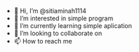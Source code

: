 - 👋 Hi, I’m @sitiaminah1114
- 👀 I’m interested in simple program 
- 🌱 I’m currently learning simple aplication 
- 💞️ I’m looking to collaborate on 
- 📫 How to reach me 

<!---
sitiaminah1104/sitiaminah1104 is a ✨ special ✨ repository because its `README.md` (this file) appears on your GitHub profile.
You can click the Preview link to take a look at your changes.
--->
